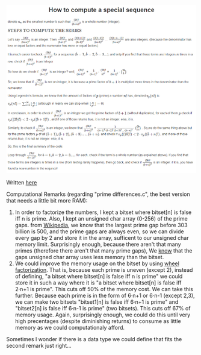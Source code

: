 ![alt text](https://github.com/Lainad27/SpecialSequenceCalculator/blob/main/How%20to%20compute%20a%20special%20sequence%20(ReadMe).PNG)

Written [here](http://mathb.in/51891)

Computational Remarks (regarding "prime differences.c", the best version that needs a little bit more RAM):
1. In order to factorize the numbers, I kept a bitset where bitset[n] is false iff n is prime. Also, I kept an unsigned char array (0-256) of the prime gaps. from [Wikipedia](https://en.wikipedia.org/wiki/Prime_gap), we know that the largest prime gap before 303 billion is 500, and the prime gaps are always even, so we can divide every gap by 2 and store it in the array, sufficent to our unsigned char memory limit. Surprisingly enough, because there aren't that many primes (therefore there aren't that many prime gaps), We [know](https://en.wikipedia.org/wiki/Prime-counting_function) that the gaps unsigned char array uses less memory than the bitset.
2. We could improve the memory usage on the bitset by using [wheel factorization](https://en.wikipedia.org/wiki/Wheel_factorization). That is, because each prime is uneven (except 2), instead of defining, "a bitset where bitset[n] is false iff n is prime" we could store it in such a way where it is "a bitset where bitset[n] is false iff 2·n+1 is prime". This cuts off 50% of the memory cost. We can take this further. Because each prime is in the form of 6·n+1 or 6·n-1 (except 2,3), we can make two bitsets "bitset1[n] is false iff 6·n+1 is prime" and "bitset2[n] is false iff 6·n-1 is prime" (two bitsets). This cuts off 67% of memory usage. Again, surprisingly enough, we could do this until very high precentages (despite diminishing returns) to consume as little memory as we could computationaly afford.

Sometimes I wonder if there is a data type we could define that fits the second remark just right...
